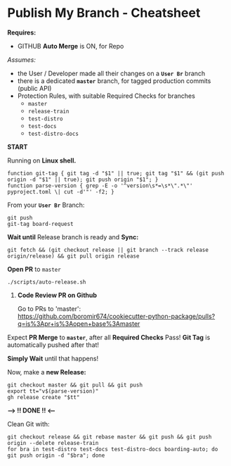 
# Publish My Branch - Cheatsheet

**Requires:**
- GITHUB **Auto Merge** is ON, for Repo

*Assumes:*
- the User / Developer made all their changes on a **`User Br`** branch
- there is a dedicated **`master`** branch, for tagged production commits (public API)
- Protection Rules, with suitable Required Checks for branches
  - `master`
  - `release-train`
  - `test-distro`
  - `test-docs`
  - `test-distro-docs`

**START**

Running on **Linux shell.**

```shell
function git-tag { git tag -d "$1" || true; git tag "$1" && (git push origin -d "$1" || true); git push origin "$1"; }
function parse-version { grep -E -o '^version\s*=\s*\".*\"' pyproject.toml \| cut -d'"' -f2; }
```

From your **`User Br`** Branch:

```shell
git push
git-tag board-request
```

**Wait until** Release branch is ready and **Sync:**

```shell
git fetch && (git checkout release || git branch --track release origin/release) && git pull origin release
```
**Open PR** to `master`
```shell
./scripts/auto-release.sh
```

1. **Code Review PR on Github**

    Go to PRs to 'master':  
    https://github.com/boromir674/cookiecutter-python-package/pulls?q=is%3Apr+is%3Aopen+base%3Amaster

Expect **PR Merge** to **`master`**, after all **Required Checks** Pass!
**Git Tag** is automatically pushed after that!

**Simply Wait** until that happens!

Now, make a **new Release:**

```shell
git checkout master && git pull && git push
export tt="v$(parse-version)"
gh release create "$tt"
```
**--> !! DONE !! <--**

Clean Git with:

```shell
git checkout release && git rebase master && git push && git push origin --delete release-train
for bra in test-distro test-docs test-distro-docs boarding-auto; do git push origin -d "$bra"; done
```
